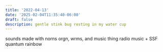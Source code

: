 ```yaml
---
title: '2022-04-13'
date: '2025-02-04T11:35:40-06:00'
draft: false
description: gentle stink bug resting in my water cup
---
```


sounds made with norns orgn, wrms, and music thing radio music + SSF quantum rainbow
